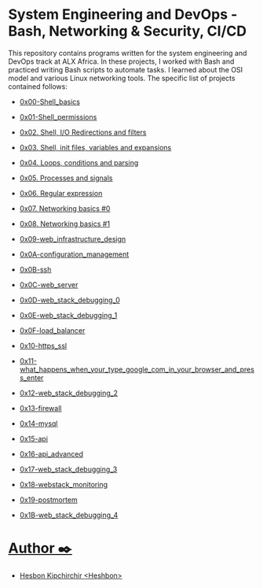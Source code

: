 # System Engineering and DevOps - Bash, Networking & Security, CI/CD

This repository contains programs written for the system engineering and DevOps track at ALX Africa. In these projects, I worked with Bash and practiced writing Bash scripts to automate tasks. I learned about the OSI model and various Linux networking tools. The specific list of projects contained follows:

  + <u>[0x00-Shell_basics](https://github.com/Heshbon/alx-system_engineering-devops/tree/master/0x00-shell_basics)</u>

  + <u>[0x01-Shell_permissions](https://github.com/Heshbon/alx-system_engineering-devops/tree/master/0x01-shell_permissions)</u>

  + <u>[0x02. Shell, I/O Redirections and filters](https://github.com/Heshbon/alx-system_engineering-devops/tree/master/0x02-shell_redirections)</u>

  + <u>[0x03. Shell, init files, variables and expansions](https://github.com/Heshbon/alx-system_engineering-devops/tree/master/0x03-shell_variables_expansions)</u>

  + <u>[0x04. Loops, conditions and parsing](https://github.com/Heshbon/alx-system_engineering-devops/tree/master/0x04-loops_conditions_and_parsing)</u>

  + <u>[0x05. Processes and signals](https://github.com/Heshbon/alx-system_engineering-devops/tree/master/0x05-processes_and_signals)</u>

  + <u>[0x06. Regular expression](https://github.com/Heshbon/alx-system_engineering-devops/tree/master/0x06-regular_expressions)</u>

  + <u>[0x07. Networking basics #0](https://github.com/Heshbon/alx-system_engineering-devops/tree/master/0x07-networking_basics)</u>

  + <u>[0x08. Networking basics #1](https://github.com/Heshbon/alx-system_engineering-devops/tree/master/0x08-networking_basics_2)</u>

  + <u>[0x09-web_infrastructure_design](https://github.com/Heshbon/alx-system_engineering-devops/tree/master/0x09-web_infrastructure_design)</u>

  + <u>[0x0A-configuration_management](https://github.com/Heshbon/alx-system_engineering-devops/tree/master/0x0A-configuration_management)</u>

  + <u>[0x0B-ssh](https://github.com/Heshbon/alx-system_engineering-devops/tree/master/0x0B-ssh)</u>

  + <u>[0x0C-web_server](https://github.com/Heshbon/alx-system_engineering-devops/tree/master/0x0C-web_server)</u>

  + <u>[0x0D-web_stack_debugging_0](https://github.com/Heshbon/alx-system_engineering-devops/tree/master/0x0D-web_stack_debugging_0)</u>

  + <u>[0x0E-web_stack_debugging_1](https://github.com/Heshbon/alx-system_engineering-devops/tree/master/0x0E-web_stack_debugging_1)</u>

  + <u>[0x0F-load_balancer](https://github.com/Heshbon/alx-system_engineering-devops/tree/master/0x0F-load_balancer)</u>

  + <u>[0x10-https_ssl](https://github.com/Heshbon/alx-system_engineering-devops/tree/master/0x10-https_ssl)</u>

  + <u>[0x11-what_happens_when_your_type_google_com_in_your_browser_and_press_enter](https://github.com/Heshbon/alx-system_engineering-devops/tree/master/0x11-what_happens_when_your_type_google_com_in_your_browser_and_press_enter)</u>

  + <U>[0x12-web_stack_debugging_2](https://github.com/Heshbon/alx-system_engineering-devops/tree/master/0x12-web_stack_debugging_2)</u>

  + <u>[0x13-firewall](https://github.com/Heshbon/alx-system_engineering-devops/tree/master/0x13-firewall)</u>

  + <u>[0x14-mysql](https://github.com/Heshbon/alx-system_engineering-devops/tree/master/0x14-mysql)</u>

  + <u>[0x15-api](https://github.com/Heshbon/alx-system_engineering-devops/tree/master/0x15-api)</u>

  + <u>[0x16-api_advanced](https://github.com/Heshbon/alx-system_engineering-devops/tree/master/0x16-api_advanced)</u>

  + <u>[0x17-web_stack_debugging_3](https://github.com/Heshbon/alx-system_engineering-devops/tree/master/0x17-web_stack_debugging_3)</u>

  + <u>[0x18-webstack_monitoring](https://github.com/Heshbon/alx-system_engineering-devops/tree/master/0x18-webstack_monitoring)</u>

  + <u>[0x19-postmortem](https://github.com/Heshbon/alx-system_engineering-devops/tree/master/0x19-postmortem)</u>

  + <u>[0x1B-web_stack_debugging_4](https://github.com/Heshbon/alx-system_engineering-devops/tree/master/0x1B-web_stack_debugging_4)<u/>


# Author ✒️

  + Hesbon Kipchirchir <[Heshbon](https://github.com/Heshbon)>
